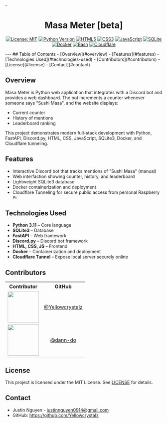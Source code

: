 -<div align= center>
	<h1>Masa Meter [beta]</h1>

  [![License: MIT](https://img.shields.io/badge/License-MIT-yellow.svg)](LICENSE)
  [![Python Version](https://img.shields.io/badge/Python-3.11-blue)](https://www.python.org/)
  [![HTML5](https://img.shields.io/badge/HTML5-E34F26?style=flat&logo=html5&logoColor=white)](https://developer.mozilla.org/en-US/docs/Web/HTML)
  [![CSS3](https://img.shields.io/badge/CSS3-1572B6?style=flat&logo=css3&logoColor=white)](https://developer.mozilla.org/en-US/docs/Web/CSS)
  [![JavaScript](https://img.shields.io/badge/JavaScript-F7DF1E?style=flat&logo=javascript&logoColor=black)](https://developer.mozilla.org/en-US/docs/Web/JavaScript)
  [![SQLite](https://img.shields.io/badge/SQLite-003B57?style=flat&logo=sqlite&logoColor=white)](https://www.sqlite.org/)
  [![Docker](https://img.shields.io/badge/Docker-Ready-blue)](https://www.docker.com/)
  [![Bash](https://img.shields.io/badge/Bash-4EAA25?style=flat&logo=gnu-bash&logoColor=white)](https://www.gnu.org/software/bash/)
  [![Cloudflare](https://img.shields.io/badge/Cloudflare-FF7800?style=flat&logo=cloudflare&logoColor=white)](https://www.cloudflare.com/)

</div>
---
## Table of Contents
- [Overview](#overview)
- [Features](#features)
- [Technologies Used](#technologies-used)
- [Contributors](#contributors)
- [License](#license)
- [Contact](#contact)

## Overview
Masa Meter is Python web application that integrates with a Discord bot and provides a web dashboard. The bot increments a counter whenever someone says "Sushi Masa", and the website displays:
- Current counter
- History of mentions
- Leaderboard ranking

This project demonstrates modern full-stack development with Python, FastAPI, Discord.py, HTML, CSS, JavaScript, SQLite3, Docker, and Cloudflare tunneling.

## Features
- Interactive Discord bot that tracks mentions of "Sushi Masa" (manual)
- Web interfaction showing counter, history, and leaderboard
- Lightweight SQLite3 database
- Docker containerization and deployment
- Cloudflare Tunneling for secure public access from personal Raspberry Pi

## Technologies Used
- **Python 3.11** – Core language  
- **SQLite3** – Database  
- **FastAPI** – Web framework
- **Discord.py** – Discord bot framework
- **HTML, CSS, JS** – Frontend 
- **Docker** – Containerization and deployment
- **Cloudflare Tunnel** – Expose local server securely online

## Contributors
<table>
  <tr>
    <th>Contributor</th>
    <th>GitHub</th>
  </tr>
  <tr>
    <td align="center"><img src="https://github.com/yellowcrystalz.png" width="100" height="100"/></td>
    <td align="center"><a href="https://github.com/yellowcrystalz">@Yellowcrystalz</a></td>
  </tr>
  <tr>
    <td align="center"><img src="https://github.com/dann-do.png" width="100" height="100"/></td>
    <td align="center"><a href="https://github.com/dann-do">@dann-do</a></td>
  </tr>
</table>

## License
This project is licensed under the MIT License. See [LICENSE](LICENSE) for details.

## Contact
- Justin Nguyen - justinnguyen0914@gmail.com
- GitHub: https://github.com/Yellowcrystalz
